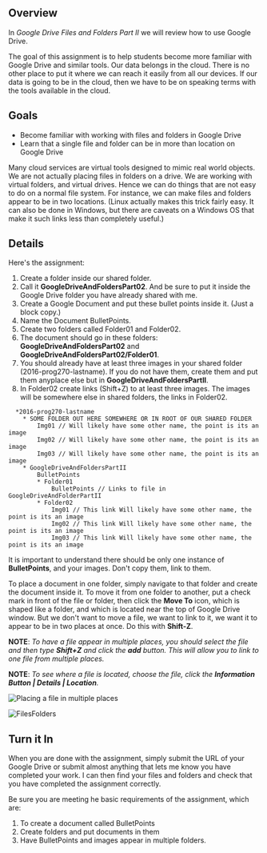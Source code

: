 ## Overview

In *Google Drive Files and Folders Part II* we will review how to use Google Drive.

The goal of this assignment is to help students become more familiar with Google Drive and similar tools. Our data belongs in the cloud. There is no other place to put it where we can reach it easily from all our devices. If our data is going to be in the cloud, then we have to be on speaking terms with the tools available in the cloud.

Goals
-----

- Become familiar with working with files and folders in Google Drive
- Learn that a single file and folder can be in more than location on Google Drive

Many cloud services are virtual tools designed to mimic real world objects. We are not actually placing files in folders on a drive. We are working with virtual folders, and virtual drives. Hence we can do things that are not easy to do on a normal file system. For instance, we can make files and folders appear to be in two locations. (Linux actually makes this trick fairly easy. It can also be done in Windows, but there are caveats on a Windows OS that make it such links less than completely useful.)

Details
-------

Here's the assignment:

1. Create a folder inside our shared folder.
1. Call it **GoogleDriveAndFoldersPart02**. And be sure to put it inside the Google Drive folder you have already shared with me.
2. Create a Google Document and put these bullet points inside it. (Just a block copy.)
3. Name the Document BulletPoints.
4. Create two folders called Folder01 and Folder02.
5. The document should go in these folders: **GoogleDriveAndFoldersPart02** and **GoogleDriveAndFoldersPart02/Folder01**.
6. You should already have at least three images in your shared folder (2016-prog270-lastname). If you do not have them, create them and put them anyplace else but in **GoogleDriveAndFoldersPartII**.
7. In Folder02 create links (Shift+Z) to at least three images. The images will be somewhere else in shared folders, the links in Folder02.

```
  *2016-prog270-lastname
    * SOME FOLDER OUT HERE SOMEWHERE OR IN ROOT OF OUR SHARED FOLDER
        Img01 // Will likely have some other name, the point is its an image
        Img02 // Will likely have some other name, the point is its an image
        Img03 // Will likely have some other name, the point is its an image
    * GoogleDriveAndFoldersPartII
        BulletPoints
        * Folder01
            BulletPoints // Links to file in GoogleDriveAndFolderPartII
        * Folder02
            Img01 // This link Will likely have some other name, the point is its an image
            Img02 // This link Will likely have some other name, the point is its an image
            Img03 // This link Will likely have some other name, the point is its an image
```

It is important to understand there should be only one instance of **BulletPoints**, and your images. Don't copy them, link to them.

To place a document in one folder, simply navigate to that folder and create the document inside it. To move it from one folder to another, put a check mark in front of the file or folder, then click the **Move To** icon, which is shaped like a folder, and which is located near the top of Google Drive window. But we don't want to move a file, we want to link to it, we want it to appear to be in two places at once. Do this with **Shift-Z**.

**NOTE**: *To have a file appear in multiple places, you should select the file and then type **Shift+Z** and click the **add** button. This will allow you to link to one file from multiple places.*

**NOTE**: *To see where a file is located, choose the file, click the **Information Button | Details | Location**.*

![Placing a file in multiple places](https://s3.amazonaws.com/bucket01.elvenware.com/images/google-drive-folders-01.jpg)

![FilesFolders](http://elvenware.com/charlie/os/Android/images/GoogleDriveFilesFolders01.png)

Turn it In
----------

When you are done with the assignment, simply submit the URL of your Google Drive or submit almost anything that lets me know you have completed your work. I can then find your files and folders and check that you have completed the assignment correctly.

Be sure you are meeting he basic requirements of the assignment, which are:

1) To create a document called BulletPoints
2) Create folders and put documents in them
3) Have BulletPoints and images appear in multiple folders.
